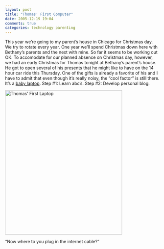 ```yaml
---
layout: post
title: "Thomas' First Computer"
date: 2005-12-19 19:04
comments: true
categories: technology parenting
---
```


This year we&#8217;re going to my parent&#8217;s house in Chicago for Christmas day.  We try to rotate every year.  One year we&#8217;ll spend Christmas down here with Bethany&#8217;s parents and the next with mine.  So far it seems to be working out OK.  To accomodate for our planned absence on Christmas day,  however, we had an early Christmas for Thomas tonight at Bethany&#8217;s parent&#8217;s house.  He got to open several of his presents that he might like to have on the 14 hour car ride this Thursday.  One of the gifts is already a favorite of his and I have to admit that even though it&#8217;s really noisy, the &#8220;cool factor&#8221; is still there.  It&#8217;s a <a title="here's where you can buy one" href="http://www.babyscholars.com/tolafrsmwoto.html">baby laptop</a>.  Step #1: Learn abc&#8217;s.  Step #2: Develop personal blog.

<a title="Photo Sharing" href="http://www.flickr.com/photos/m31337/75458322/"><img width="382" height="471" class="center" alt="Thomas' First Laptop" src="http://static.flickr.com/41/75458322_9b3113e57b.jpg" /></a>

&#8220;Now where to you plug in the internet cable?&#8221;